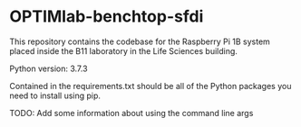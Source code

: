 # OPTIMlab-benchtop-sfdi

This repository contains the codebase for the Raspberry Pi 1B system placed inside the B11 laboratory in the Life Sciences building.

Python version: 3.7.3

Contained in the requirements.txt should be all of the Python packages you need to install using pip.

TODO: Add some information about using the command line args